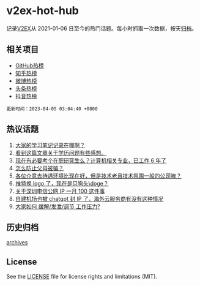 # v2ex-hot-hub

 记录[V2EX](https://www.v2ex.com/)从 2021-01-06 日至今的热门话题。每小时抓取一次数据，按天[归档](archives)。
 
 ## 相关项目

- [GitHub热榜](https://github.com/lonnyzhang423/github-hot-hub)
- [知乎热榜](https://github.com/lonnyzhang423/zhihu-hot-hub)
- [微博热榜](https://github.com/lonnyzhang423/weibo-hot-hub)
- [头条热榜](https://github.com/lonnyzhang423/toutiao-hot-hub)
- [抖音热榜](https://github.com/lonnyzhang423/douyin-hot-hub)


 `更新时间：2023-04-05 03:04:40 +0800`

## 热议话题

1. [大家的学习笔记记录在哪啊？](https://www.v2ex.com/t/929711)
1. [看到这篇文章关于学历问题有些感想。](https://www.v2ex.com/t/929581)
1. [现在有必要考个在职研究生么？计算机相关专业，已工作 6 年了](https://www.v2ex.com/t/929591)
1. [怎么防止父母被骗？](https://www.v2ex.com/t/929669)
1. [各位介意去待遇环境比现在好，但是技术老且技术氛围一般的公司嘛？](https://www.v2ex.com/t/929576)
1. [推特换 logo 了，现在是只狗头\doge？](https://www.v2ex.com/t/929599)
1. [关于深圳电信公网 IP 一月 100 这件事](https://www.v2ex.com/t/929678)
1. [自建机场也被 chatgpt 封 IP 了，海外云服务商有没有这种情况](https://www.v2ex.com/t/929613)
1. [大家如何 缓解/发泄/调节 工作压力?](https://www.v2ex.com/t/929716)

## 历史归档

[archives](archives)

## License

See the [LICENSE](LICENSE) file for license rights and limitations (MIT).
